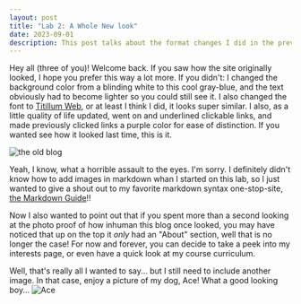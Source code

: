 ```yaml
---
layout: post
title: "Lab 2: A Whole New look"
date: 2023-09-01
description: This post talks about the format changes I did in the previous iteration of this blog.
---
```


Hey all (three of you)! Welcome back. If you saw how the site originally looked, I hope you prefer this way a lot more. If you didn't: I changed the background color from a blinding white to this cool gray-blue, and the text obviously had to become lighter so you could still see it. I also changed the font to [Titillum Web](https://fonts.google.com/specimen/Titillium+Web?preview.text=Fin%27s%20Silly%20Little%20Blog&preview.text_type=custom), or at least I think I did, it looks super similar. I also, as a little quality of life updated, went on and underlined clickable links, and made previously clicked links a purple color for ease of distinction. If you wanted see how it looked last time, this is it. 

![the old blog](/assets/images/the-old-blog.jpg "The old blog")

Yeah, I know, what a horrible assault to the eyes. I'm sorry. I definitely didn't know how to add images in markdown whan I started on this lab, so I just wanted to give a shout out to my favorite markdown syntax one-stop-site, [the Markdown Guide](https://www.markdownguide.org/basic-syntax/#images-1)!!

Now I also wanted to point out that if you spent more than a second looking at the photo proof of how inhuman this blog once looked, you may have noticed that up on the top it *only* had an "About" section, well that is no longer the case! For now and forever, you can decide to take a peek into my interests page, or even have a quick look at my course curriculum.

Well, that's really all I wanted to say... but I still need to include another image. In that case, enjoy a picture of my dog, Ace! What a good looking boy... ![Ace](/assets/images/ace.jpg "Ace, my dog")